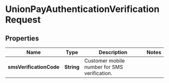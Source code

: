 
# UnionPayAuthenticationVerificationRequest

## Properties
Name | Type | Description | Notes
------------ | ------------- | ------------- | -------------
**smsVerificationCode** | **String** | Customer mobile number for SMS verification. | 



